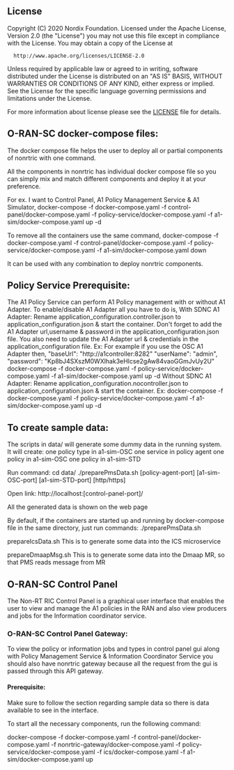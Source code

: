 ## License
Copyright (C) 2020 Nordix Foundation.
Licensed under the Apache License, Version 2.0 (the "License")
you may not use this file except in compliance with the License.
You may obtain a copy of the License at

      http://www.apache.org/licenses/LICENSE-2.0

Unless required by applicable law or agreed to in writing, software
distributed under the License is distributed on an "AS IS" BASIS,
WITHOUT WARRANTIES OR CONDITIONS OF ANY KIND, either express or implied.
See the License for the specific language governing permissions and
limitations under the License.

For more information about license please see the [LICENSE](LICENSE.txt) file for details.

## O-RAN-SC docker-compose files:
The docker compose file helps the user to deploy all or partial components of nonrtric with one command.

All the components in nonrtric has individual docker compose file so you can simply mix and match different components and deploy
it at your preference.

For ex.
I want to Control Panel, A1 Policy Management Service & A1 Simulator,
docker-compose -f docker-compose.yaml -f control-panel/docker-compose.yaml -f policy-service/docker-compose.yaml -f a1-sim/docker-compose.yaml up -d

To remove all the containers use the same command,
docker-compose -f docker-compose.yaml -f control-panel/docker-compose.yaml -f policy-service/docker-compose.yaml -f a1-sim/docker-compose.yaml down

It can be used with any combination to deploy nonrtric components.

## Policy Service Prerequisite:
The A1 Policy Service can perform A1 Policy management with or without A1 Adapter. To enable/disable A1 Adapter all you have to do is,
With SDNC A1 Adapter:
Rename application_configuration.controller.json to application_configuration.json & start the container. Don't forget to add the A1 Adapter url,username & password in the application_configuration.json file.
You also need to update the A1 Adapter url & credentials in the application_configuration file.
Ex:
For example if you use the OSC A1 Adapter then,
"baseUrl": "http://a1controller:8282"
"userName": "admin",
"password": "Kp8bJ4SXszM0WXlhak3eHlcse2gAw84vaoGGmJvUy2U"
docker-compose -f docker-compose.yaml -f policy-service/docker-compose.yaml -f a1-sim/docker-compose.yaml up -d
Without SDNC A1 Adapter:
Rename application_configuration.nocontroller.json to application_configuration.json & start the container.
Ex:
docker-compose -f docker-compose.yaml -f policy-service/docker-compose.yaml -f a1-sim/docker-compose.yaml up -d

## To create sample data:
The scripts in data/ will generate some dummy data in the running system.
It will create:
one policy type in a1-sim-OSC
one service in policy agent
one policy in a1-sim-OSC
one policy in a1-sim-STD

Run command:
cd data/
./preparePmsData.sh [policy-agent-port] [a1-sim-OSC-port] [a1-sim-STD-port] [http/https]

Open link:
http://localhost:[control-panel-port]/

All the generated data is shown on the web page

By default, if the containers are started up and running by docker-compose file in the same directory, just run commands:
./preparePmsData.sh

prepareIcsData.sh
This is to generate some data into the ICS microservice

prepareDmaapMsg.sh
This is to generate some data into the Dmaap MR, so that PMS reads message from MR

## O-RAN-SC Control Panel

The Non-RT RIC Control Panel is a graphical user interface that enables the user to view and manage the A1 policies in the RAN and also view producers and jobs for the Information coordinator service.

### O-RAN-SC Control Panel Gateway:

To view the policy or information jobs and types in control panel gui along with Policy Management Service & Information Coordinator Service you should also have nonrtric gateway because all the request from the gui is passed through this API gateway.

#### Prerequisite:

Make sure to follow the section regarding sample data so there is data available to see in the interface.

To start all the necessary components, run the following command:

docker-compose -f docker-compose.yaml -f control-panel/docker-compose.yaml -f nonrtric-gateway/docker-compose.yaml -f policy-service/docker-compose.yaml -f ics/docker-compose.yaml -f a1-sim/docker-compose.yaml up
